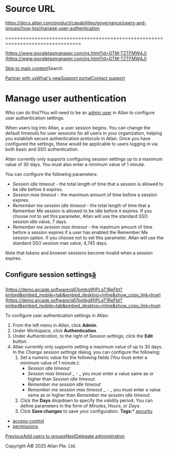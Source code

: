 # Source URL
https://docs.atlan.com/product/capabilities/governance/users-and-groups/how-tos/manage-user-authentication

================================================================================

<!--
canonical: https://docs.atlan.com/product/capabilities/governance/users-and-groups/how-tos/manage-user-authentication
link-alternate: https://docs.atlan.com/product/capabilities/governance/users-and-groups/how-tos/manage-user-authentication
meta-description: When users log into Atlan, a user session begins. You can change the default timeouts for user sessions for all users in your organization, helping you establish secure authentication protocols in Atlan. Once you have configured the settings, these would be applicable to users logging in via both basic and SSO authentication.
meta-docsearch:docusaurus_tag: docs-default-current
meta-docsearch:language: en
meta-docsearch:version: current
meta-docusaurus_locale: en
meta-docusaurus_tag: docs-default-current
meta-docusaurus_version: current
meta-generator: Docusaurus v3.8.1
meta-og-description: When users log into Atlan, a user session begins. You can change the default timeouts for user sessions for all users in your organization, helping you establish secure authentication protocols in Atlan. Once you have configured the settings, these would be applicable to users logging in via both basic and SSO authentication.
meta-og-locale: en
meta-og-title: Manage user authentication | Atlan Documentation
meta-og-url: https://docs.atlan.com/product/capabilities/governance/users-and-groups/how-tos/manage-user-authentication
meta-twitter:card: summary_large_image
meta-viewport: width=device-width,initial-scale=1
title: Manage user authentication | Atlan Documentation
-->

[https://www.googletagmanager.com/ns.html?id=GTM-TZTFMW4J](https://www.googletagmanager.com/ns.html?id=GTM-TZTFMW4J)

[Skip to main content](#__docusaurus_skipToContent_fallback)Search

[Partner with us](https://docs.google.com/forms/d/e/1FAIpQLScuAIhCm2GS7YFstrOjawbP8J7PUmOynQo7wI2yGCcCyEcVSw/viewform)[What's new](https://shipped.atlan.com/)[Support portal](https://atlan.zendesk.com/auth/v2/login/signin?return_to=https%3A%2F%2Fatlan.zendesk.com%2Fhc%2Fen-us&theme=hc&locale=en-us&brand_id=1900000425113&auth_origin=1900000425113%2Cfalse%2Ctrue)[Contact support](/support/submit-request)

Manage user authentication
==========================

Who can do this?You will need to be an [admin user](/product/capabilities/governance/users-and-groups/concepts/what-are-user-roles#admin) in Atlan to configure user authentication settings.

When users log into Atlan, a user session begins. You can change the default timeouts for user sessions for all users in your organization, helping you establish secure authentication protocols in Atlan. Once you have configured the settings, these would be applicable to users logging in via both basic and SSO authentication.

Atlan currently only supports configuring session settings up to a maximum value of 30 days. You must also enter a minimum value of 1 minute.

You can configure the following parameters:

* *Session idle timeout* \- the total length of time that a session is allowed to be idle before it expires.
* *Session max timeout* \- the maximum amount of time before a session expires.
* *Remember me session idle timeout* \- the total length of time that a Remember Me session is allowed to be idle before it expires. If you choose not to set this parameter, Atlan will use the standard SSO session idle value, 7 days.
* *Remember me session max timeout* \- the maximum amount of time before a session expires if a user has enabled the Remember Me session option. If you choose not to set this parameter, Atlan will use the standard SSO session max value, 4,745 days.

Note that tokens and browser sessions become invalid when a session expires.

Configure session settings[â](#configure-session-settings "Direct link to Configure session settings")
--------------------------------------------------------------------------------------------------------

[https://demo.arcade.software/q67pmbg9fiPLgT1ReFbt?embed&embed_mobile=tab&embed_desktop=inline&show_copy_link=true](https://demo.arcade.software/q67pmbg9fiPLgT1ReFbt?embed&embed_mobile=tab&embed_desktop=inline&show_copy_link=true)

To configure user authentication settings in Atlan:

1. From the left menu in *Atlan*, click **Admin**.
2. Under *Workspace*, click **Authentication**.
3. Under *Authentication*, to the right of *Session* *settings*, click the **Edit** button.
4. Atlan currently only supports setting a maximum value of up to 30 days. In the *Change session settings* dialog, you can configure the following:
    1. Set a numeric value for the following fields (You must enter a minimum value of 1 minute.):
        * *Session idle timeout*
        * *Session max timeout* \_ \- \_ you must enter a value same as or higher than *Session idle timeout*.
        * *Remember me session idle timeout*
        * *Remember me session max timeout* \_ \- \_ you must enter a value same as or higher than *Remember me session idle timeout*.
    2. Click the **Days** dropdown to specify the validity period. You can define parameters in the form of *Minutes*, *Hours*, or *Days*.
    3. Click **Save changes** to save your configuration.
**Tags:*** [security](/tags/security)
* [access\-control](/tags/access-control)
* [permissions](/tags/permissions)

[PreviousAdd users to groups](/product/capabilities/governance/users-and-groups/how-tos/add-users-to-groups)[NextDelegate administration](/product/capabilities/governance/users-and-groups/how-tos/delegate-administration)

Copyright Â© 2025 Atlan Pte. Ltd.

